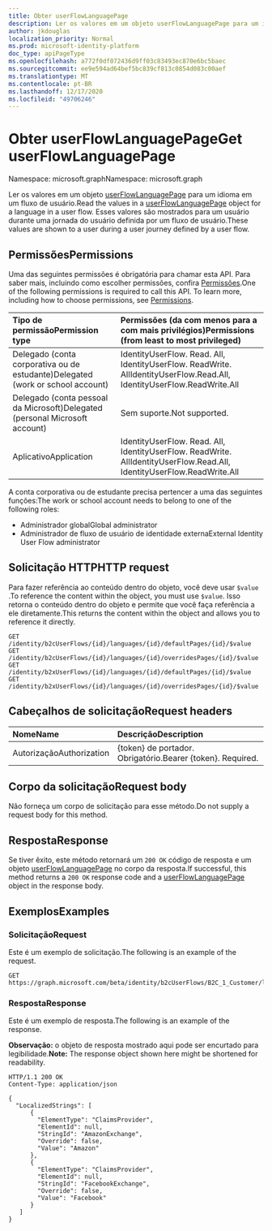```yaml
---
title: Obter userFlowLanguagePage
description: Ler os valores em um objeto userFlowLanguagePage para um idioma em um fluxo de usuário.
author: jkdouglas
localization_priority: Normal
ms.prod: microsoft-identity-platform
doc_type: apiPageType
ms.openlocfilehash: a772f0df072436d9ff03c83493ec870e6bc5baec
ms.sourcegitcommit: ee9e594ad64bef5bc839cf813c0854d083c00aef
ms.translationtype: MT
ms.contentlocale: pt-BR
ms.lasthandoff: 12/17/2020
ms.locfileid: "49706246"
---
```

# <a name="get-userflowlanguagepage"></a><span data-ttu-id="51ffb-103">Obter userFlowLanguagePage</span><span class="sxs-lookup"><span data-stu-id="51ffb-103">Get userFlowLanguagePage</span></span>

<span data-ttu-id="51ffb-104">Namespace: microsoft.graph</span><span class="sxs-lookup"><span data-stu-id="51ffb-104">Namespace: microsoft.graph</span></span>

<span data-ttu-id="51ffb-105">Ler os valores em um objeto [userFlowLanguagePage](../resources/userflowlanguagepage.md) para um idioma em um fluxo de usuário.</span><span class="sxs-lookup"><span data-stu-id="51ffb-105">Read the values in a [userFlowLanguagePage](../resources/userflowlanguagepage.md) object for a language in a user flow.</span></span> <span data-ttu-id="51ffb-106">Esses valores são mostrados para um usuário durante uma jornada do usuário definida por um fluxo de usuário.</span><span class="sxs-lookup"><span data-stu-id="51ffb-106">These values are shown to a user during a user journey defined by a user flow.</span></span>

## <a name="permissions"></a><span data-ttu-id="51ffb-107">Permissões</span><span class="sxs-lookup"><span data-stu-id="51ffb-107">Permissions</span></span>

<span data-ttu-id="51ffb-p102">Uma das seguintes permissões é obrigatória para chamar esta API. Para saber mais, incluindo como escolher permissões, confira [Permissões](/graph/permissions-reference).</span><span class="sxs-lookup"><span data-stu-id="51ffb-p102">One of the following permissions is required to call this API. To learn more, including how to choose permissions, see [Permissions](/graph/permissions-reference).</span></span>

|<span data-ttu-id="51ffb-110">Tipo de permissão</span><span class="sxs-lookup"><span data-stu-id="51ffb-110">Permission type</span></span>      | <span data-ttu-id="51ffb-111">Permissões (da com menos para a com mais privilégios)</span><span class="sxs-lookup"><span data-stu-id="51ffb-111">Permissions (from least to most privileged)</span></span>              |
|:--------------------|:---------------------------------------------------------|
|<span data-ttu-id="51ffb-112">Delegado (conta corporativa ou de estudante)</span><span class="sxs-lookup"><span data-stu-id="51ffb-112">Delegated (work or school account)</span></span>|<span data-ttu-id="51ffb-113">IdentityUserFlow. Read. All, IdentityUserFlow. ReadWrite. All</span><span class="sxs-lookup"><span data-stu-id="51ffb-113">IdentityUserFlow.Read.All, IdentityUserFlow.ReadWrite.All</span></span>|
|<span data-ttu-id="51ffb-114">Delegado (conta pessoal da Microsoft)</span><span class="sxs-lookup"><span data-stu-id="51ffb-114">Delegated (personal Microsoft account)</span></span>| <span data-ttu-id="51ffb-115">Sem suporte.</span><span class="sxs-lookup"><span data-stu-id="51ffb-115">Not supported.</span></span>|
|<span data-ttu-id="51ffb-116">Aplicativo</span><span class="sxs-lookup"><span data-stu-id="51ffb-116">Application</span></span>|<span data-ttu-id="51ffb-117">IdentityUserFlow. Read. All, IdentityUserFlow. ReadWrite. All</span><span class="sxs-lookup"><span data-stu-id="51ffb-117">IdentityUserFlow.Read.All, IdentityUserFlow.ReadWrite.All</span></span>|

<span data-ttu-id="51ffb-118">A conta corporativa ou de estudante precisa pertencer a uma das seguintes funções:</span><span class="sxs-lookup"><span data-stu-id="51ffb-118">The work or school account needs to belong to one of the following roles:</span></span>

* <span data-ttu-id="51ffb-119">Administrador global</span><span class="sxs-lookup"><span data-stu-id="51ffb-119">Global administrator</span></span>
* <span data-ttu-id="51ffb-120">Administrador de fluxo de usuário de identidade externa</span><span class="sxs-lookup"><span data-stu-id="51ffb-120">External Identity User Flow administrator</span></span>

## <a name="http-request"></a><span data-ttu-id="51ffb-121">Solicitação HTTP</span><span class="sxs-lookup"><span data-stu-id="51ffb-121">HTTP request</span></span>

<span data-ttu-id="51ffb-122">Para fazer referência ao conteúdo dentro do objeto, você deve usar `$value` .</span><span class="sxs-lookup"><span data-stu-id="51ffb-122">To reference the content within the object, you must use `$value`.</span></span> <span data-ttu-id="51ffb-123">Isso retorna o conteúdo dentro do objeto e permite que você faça referência a ele diretamente.</span><span class="sxs-lookup"><span data-stu-id="51ffb-123">This returns the content within the object and allows you to reference it directly.</span></span>

<!-- {
  "blockType": "ignored"
}
-->

``` http
GET /identity/b2cUserFlows/{id}/languages/{id}/defaultPages/{id}/$value
GET /identity/b2cUserFlows/{id}/languages/{id}/overridesPages/{id}/$value
GET /identity/b2xUserFlows/{id}/languages/{id}/defaultPages/{id}/$value
GET /identity/b2xUserFlows/{id}/languages/{id}/overridesPages/{id}/$value
```

## <a name="request-headers"></a><span data-ttu-id="51ffb-124">Cabeçalhos de solicitação</span><span class="sxs-lookup"><span data-stu-id="51ffb-124">Request headers</span></span>

|<span data-ttu-id="51ffb-125">Nome</span><span class="sxs-lookup"><span data-stu-id="51ffb-125">Name</span></span>|<span data-ttu-id="51ffb-126">Descrição</span><span class="sxs-lookup"><span data-stu-id="51ffb-126">Description</span></span>|
|:---|:---|
|<span data-ttu-id="51ffb-127">Autorização</span><span class="sxs-lookup"><span data-stu-id="51ffb-127">Authorization</span></span>|<span data-ttu-id="51ffb-p104">{token} de portador. Obrigatório.</span><span class="sxs-lookup"><span data-stu-id="51ffb-p104">Bearer {token}. Required.</span></span>|

## <a name="request-body"></a><span data-ttu-id="51ffb-130">Corpo da solicitação</span><span class="sxs-lookup"><span data-stu-id="51ffb-130">Request body</span></span>

<span data-ttu-id="51ffb-131">Não forneça um corpo de solicitação para esse método.</span><span class="sxs-lookup"><span data-stu-id="51ffb-131">Do not supply a request body for this method.</span></span>

## <a name="response"></a><span data-ttu-id="51ffb-132">Resposta</span><span class="sxs-lookup"><span data-stu-id="51ffb-132">Response</span></span>

<span data-ttu-id="51ffb-133">Se tiver êxito, este método retornará um `200 OK` código de resposta e um objeto [userFlowLanguagePage](../resources/userflowlanguagepage.md) no corpo da resposta.</span><span class="sxs-lookup"><span data-stu-id="51ffb-133">If successful, this method returns a `200 OK` response code and a [userFlowLanguagePage](../resources/userflowlanguagepage.md) object in the response body.</span></span>

## <a name="examples"></a><span data-ttu-id="51ffb-134">Exemplos</span><span class="sxs-lookup"><span data-stu-id="51ffb-134">Examples</span></span>

### <a name="request"></a><span data-ttu-id="51ffb-135">Solicitação</span><span class="sxs-lookup"><span data-stu-id="51ffb-135">Request</span></span>

<span data-ttu-id="51ffb-136">Este é um exemplo de solicitação.</span><span class="sxs-lookup"><span data-stu-id="51ffb-136">The following is an example of the request.</span></span>

<!-- {
  "blockType": "request",
  "name": "get_userflowlanguagepage"
}
-->

``` http
GET https://graph.microsoft.com/beta/identity/b2cUserFlows/B2C_1_Customer/languages/en/defaultPages/idpselections/$value
```

### <a name="response"></a><span data-ttu-id="51ffb-137">Resposta</span><span class="sxs-lookup"><span data-stu-id="51ffb-137">Response</span></span>

<span data-ttu-id="51ffb-138">Este é um exemplo de resposta.</span><span class="sxs-lookup"><span data-stu-id="51ffb-138">The following is an example of the response.</span></span>

<span data-ttu-id="51ffb-139">**Observação:** o objeto de resposta mostrado aqui pode ser encurtado para legibilidade.</span><span class="sxs-lookup"><span data-stu-id="51ffb-139">**Note:** The response object shown here might be shortened for readability.</span></span>
<!-- {
  "blockType": "response",
  "truncated": true,
  "@odata.type": "microsoft.graph.userFlowLanguagePage"
}
-->

``` http
HTTP/1.1 200 OK
Content-Type: application/json

{
  "LocalizedStrings": [
      {
        "ElementType": "ClaimsProvider",
        "ElementId": null,
        "StringId": "AmazonExchange",
        "Override": false,
        "Value": "Amazon"
      },
      {
        "ElementType": "ClaimsProvider",
        "ElementId": null,
        "StringId": "FacebookExchange",
        "Override": false,
        "Value": "Facebook"
      }
   ]
}
```
